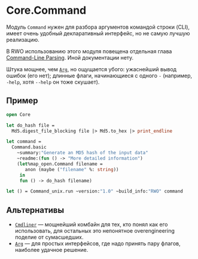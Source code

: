 # Core.Command

Модуль `Command` нужен для разбора аргументов командой строки (CLI),
имеет очень удобный декларативный интерфейс, но не самую лучшую реализацию.

В RWO использованию этого модуля повещена отдельная глава [Command-Line Parsing](https://dev.realworldocaml.org/command-line-parsing.html). Иной документации нету.

Штука мощнее, чем [`Arg`](https://ocaml.org/manual/api/Arg.html), но ощущается убого:
ужаснейший вывод ошибок (его нет); длинные флаги, начинающиеся с одного `-` (например, `-help`, хотя `--help` он тоже скушает).   

## Пример

```ocaml
open Core

let do_hash file =
  Md5.digest_file_blocking file |> Md5.to_hex |> print_endline

let command =
  Command.basic
    ~summary:"Generate an MD5 hash of the input data"
    ~readme:(fun () -> "More detailed information")
    (let%map_open.Command filename =
       anon (maybe ("filename" %: string))
     in
     fun () -> do_hash filename)

let () = Command_unix.run ~version:"1.0" ~build_info:"RWO" command
```


## Альтернативы

- [`Cmdliner`](../cli/cmdliner.md) &mdash; мощнейший комбайн для тех, кто понял как его использовать, для остальных это непонятное overengineering поделие от сумасшедших.   
- [`Arg`](https://ocaml.org/manual/api/Arg.html) &mdash; для простых интерфейсов, где надо принять пару флагов, наиболее удачное решение.
